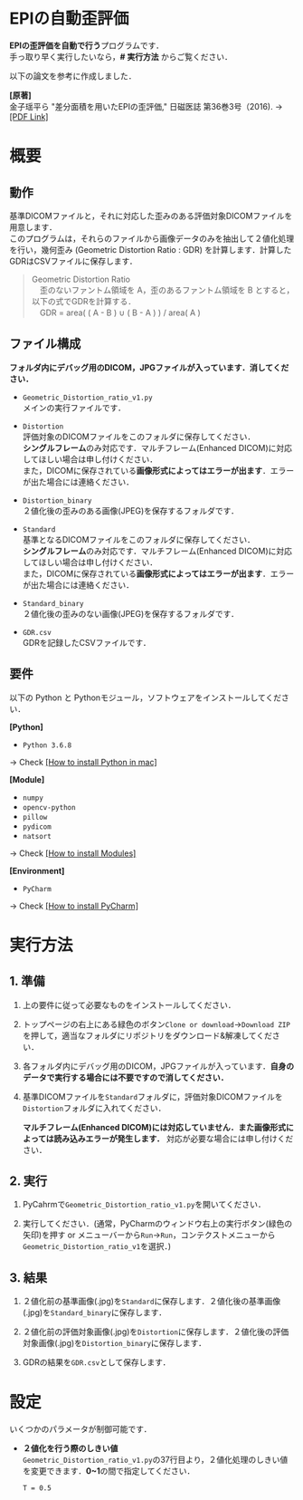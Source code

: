 # EPIの自動歪評価

**EPIの歪評価を自動で行う**プログラムです．  
手っ取り早く実行したいなら，**# 実行方法** からご覧ください．

以下の論文を参考に作成しました．

**[原著]**  
金子瑶平ら "差分面積を用いたEPIの歪評価," 日磁医誌 第36巻3号（2016). → [[PDF Link]](https://paperzz.com/doc/5939340/原著-差分面積を用いた-epi-の歪評価)

# 概要

## 動作

基準DICOMファイルと，それに対応した歪みのある評価対象DICOMファイルを用意します．  
このプログラムは，それらのファイルから画像データのみを抽出して２値化処理を行い，幾何歪み (Geometric Distortion Ratio : GDR) を計算します．計算したGDRはCSVファイルに保存します．

> Geometric Distortion Ratio  
> 　歪のないファントム領域を A，歪のあるファントム領域を B とすると，以下の式でGDRを計算する．  
> 　GDR = area( ( A - B ) ∪ ( B - A ) ) / area( A )

## ファイル構成

**フォルダ内にデバッグ用のDICOM，JPGファイルが入っています．消してください．**

- `Geometric_Distortion_ratio_v1.py`  
   メインの実行ファイルです．
   
- `Distortion`  
   評価対象のDICOMファイルをこのフォルダに保存してください．  
   **シングルフレーム**のみ対応です．マルチフレーム(Enhanced DICOM)に対応してほしい場合は申し付けください．  
   また，DICOMに保存されている**画像形式によってはエラーが出ます**．エラーが出た場合には連絡ください．
   
- `Distortion_binary`  
   ２値化後の歪みのある画像(JPEG)を保存するフォルダです．
   
- `Standard`  
   基準となるDICOMファイルをこのフォルダに保存してください．  
   **シングルフレーム**のみ対応です．マルチフレーム(Enhanced DICOM)に対応してほしい場合は申し付けください．  
   また，DICOMに保存されている**画像形式によってはエラーが出ます**．エラーが出た場合には連絡ください．
   
- `Standard_binary`  
   ２値化後の歪みのない画像(JPEG)を保存するフォルダです．
   
- `GDR.csv`  
   GDRを記録したCSVファイルです．


## 要件

以下の Python と Pythonモジュール，ソフトウェアをインストールしてください．

**[Python]**  

- `Python 3.6.8`

 → Check [[How to install Python in mac]](https://github.com/YosukeSugiura/EPI_DistortionAssesment/blob/master/How2Install_Python.md)

**[Module]**  

- `numpy`
- `opencv-python`
- `pillow`
- `pydicom`
- `natsort`

 → Check [[How to install Modules]](https://github.com/YosukeSugiura/EPI_DistortionAssesment/blob/master/How2Install_Python.md)
 
**[Environment]** 

- `PyCharm`

 → Check [[How to install PyCharm]](https://github.com/YosukeSugiura/EPI_DistortionAssesment/blob/master/How2Install_Python.md)

# 実行方法

## 1. 準備

1. 上の要件に従って必要なものをインストールしてください．

2. トップページの右上にある緑色のボタン`Clone or download`→`Download ZIP`を押して，適当なフォルダにリポジトリをダウンロード&解凍してください．

3. 各フォルダ内にデバッグ用のDICOM，JPGファイルが入っています．**自身のデータで実行する場合には不要ですので消してください．**

4. 基準DICOMファイルを`Standard`フォルダに，評価対象DICOMファイルを`Distortion`フォルダに入れてください．  

   **マルチフレーム(Enhanced DICOM)には対応していません．また画像形式によっては読み込みエラーが発生します．** 対応が必要な場合には申し付けください．


## 2. 実行

1. PyCahrmで`Geometric_Distortion_ratio_v1.py`を開いてください．

2. 実行してください．(通常，PyCharmのウィンドウ右上の実行ボタン(緑色の矢印)を押す or メニューバーから`Run`→`Run`，コンテクストメニューから`Geometric_Distortion_ratio_v1`を選択．)

## 3. 結果

1. ２値化前の基準画像(.jpg)を`Standard`に保存します．２値化後の基準画像(.jpg)を`Standard_binary`に保存します．

2. ２値化前の評価対象画像(.jpg)を`Distortion`に保存します．２値化後の評価対象画像(.jpg)を`Distortion_binary`に保存します．

3. GDRの結果を`GDR.csv`として保存します．


# 設定

いくつかのパラメータが制御可能です．

- **２値化を行う際のしきい値**  
  `Geometric_Distortion_ratio_v1.py`の37行目より，２値化処理のしきい値を変更できます．**0~1**の間で指定してください．
  
  ``` 
  T = 0.5 
  ```
